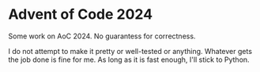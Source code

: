 # Advent of Code 2024

Some work on AoC 2024. No guarantess for correctness.

I do not attempt to make it pretty or well-tested or anything. Whatever gets the job done is fine for me.
As long as it is fast enough, I'll stick to Python.